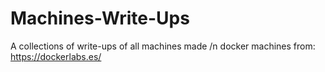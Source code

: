 # Machines-Write-Ups
A collections of write-ups of all machines made /n
docker machines from: https://dockerlabs.es/

